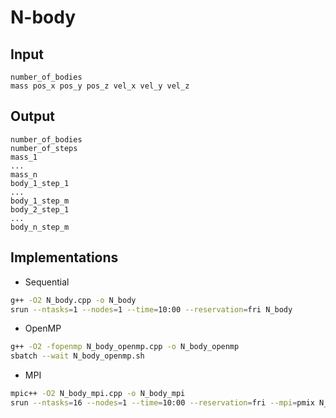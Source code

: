 # N-body

## Input

```
number_of_bodies
mass pos_x pos_y pos_z vel_x vel_y vel_z
```

## Output

```
number_of_bodies
number_of_steps
mass_1
...
mass_n
body_1_step_1
...
body_1_step_m
body_2_step_1
...
body_n_step_m
```

## Implementations

* Sequential
```bash
g++ -O2 N_body.cpp -o N_body
srun --ntasks=1 --nodes=1 --time=10:00 --reservation=fri N_body
```

* OpenMP
```bash
g++ -O2 -fopenmp N_body_openmp.cpp -o N_body_openmp
sbatch --wait N_body_openmp.sh
```

* MPI
```bash
mpic++ -O2 N_body_mpi.cpp -o N_body_mpi
srun --ntasks=16 --nodes=1 --time=10:00 --reservation=fri --mpi=pmix N_body_mpi
```
